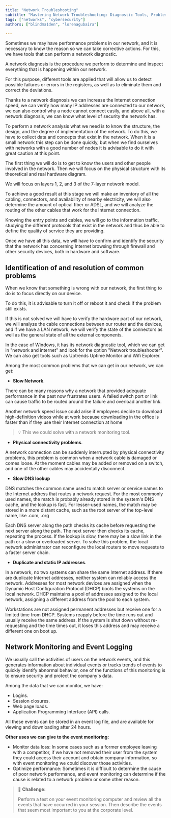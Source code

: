 ```yaml
---
title: "Network Troubleshooting"
subtitle: "Mastering Network Troubleshooting: Diagnostic Tools, Problem Identification, Resolution, and Event Monitoring for Optimal Performance."
tags: ["networks", "cybersecurity"]
authors: ["blindma1den", "lorenagubaira"]

---
```


Sometimes we may have performance problems in our network, and it is necessary to know the reason so we can take corrective actions. For this, we have tools that can perform a network diagnostic.

A network diagnosis is the procedure we perform to determine and inspect everything that is happening within our network.

For this purpose, different tools are applied that will allow us to detect possible failures or errors in the registers, as well as to eliminate them and correct the deviations.

Thanks to a network diagnosis we can increase the Internet connection speed, we can verify how many IP addresses are connected to our network, we can also control why a node cannot connect easily, and above all, with a network diagnosis, we can know what level of security the network has.

To perform a network analysis what we need is to know the structure, the design, and the degree of implementation of the network. To do this, we have to collect data and concepts that exist in the network. When it is a small network this step can be done quickly, but when we find ourselves with networks with a good number of nodes it is advisable to do it with great caution at this point.

The first thing we will do is to get to know the users and other people involved in the network. Then we will focus on the physical structure with its theoretical and real hardware diagram.

We will focus on layers 1, 2, and 3 of the 7-layer network model.

To achieve a good result at this stage we will make an inventory of all the cabling, connectors, and availability of nearby electricity, we will also determine the amount of optical fiber or ADSL, and we will analyze the routing of the other cables that work for the Internet connection.

Knowing the entry points and cables, we will go to the information traffic, studying the different protocols that exist in the network and thus be able to define the quality of service they are providing.

Once we have all this data, we will have to confirm and identify the security that the network has concerning Internet browsing through firewall and other security devices, both in hardware and software.

## Identification of and resolution of common problems

When we know that something is wrong with our network, the first thing to do is to focus directly on our device.

To do this, it is advisable to turn it off or reboot it and check if the problem still exists.

If this is not solved we will have to verify the hardware part of our network, we will analyze the cable connections between our router and the devices, and if we have a LAN network, we will verify the state of the connectors as well as the general state of all the external components.

In the case of Windows, it has its network diagnostic tool, which we can get in "network and internet" and look for the option "Network troubleshooter". We can also get tools such as Uptrends Uptime Monitor and Wifi Explorer.

Among the most common problems that we can get in our network, we can get:

- **Slow Network**.

There can be many reasons why a network that provided adequate performance in the past now frustrates users. A failed switch port or link can cause traffic to be routed around the failure and overload another link.

Another network speed issue could arise if employees decide to download high-definition videos while at work because downloading in the office is faster than if they use their Internet connection at home

> 💡 This we could solve with a network monitoring tool.

- **Physical connectivity problems**.

A network connection can be suddenly interrupted by physical connectivity problems, this problem is common when a network cable is damaged or comes loose. At the moment cables may be added or removed on a switch, and one of the other cables may accidentally disconnect.

- **Slow DNS lookup**

DNS matches the common name used to match server or service names to the Internet address that routes a network request. For the most commonly used names, the match is probably already stored in the system's DNS cache, and the lookup is fast. For lesser-used names, the match may be stored in a more distant cache, such as the root server of the top-level name, like .com, .org

Each DNS server along the path checks its cache before requesting the next server along the path. The next server then checks its cache, repeating the process. If the lookup is slow, there may be a slow link in the path or a slow or overloaded server. To solve this problem, the local network administrator can reconfigure the local routers to move requests to a faster server chain.

- **Duplicate and static IP addresses**.

In a network, no two systems can share the same Internet address. If there are duplicate Internet addresses, neither system can reliably access the network. Addresses for most network devices are assigned when the Dynamic Host Configuration Protocol (DHCP) boots the systems on the local network. DHCP maintains a pool of addresses assigned to the local network, assigning a different address from the pool to each system.

Workstations are not assigned permanent addresses but receive one for a limited time from DHCP. Systems reapply before the time runs out and usually receive the same address. If the system is shut down without re-requesting and the time times out, it loses this address and may receive a different one on boot up.

## Network Monitoring and Event Logging

We usually call the activities of users on the network events, and this generates information about individual events or tracks trends of events to quickly identify abnormal behavior, one of the functions of this monitoring is to ensure security and protect the company's data.

Among the data that we can monitor, we have:

- Logins.
- Session closures.
- Web page loads.
- Application Programming Interface (API) calls.

All these events can be stored in an event log file, and are available for viewing and downloading after 24 hours.

**Other uses we can give to the event monitoring:**

- Monitor data loss: In some cases such as a former employee leaving with a competitor, if we have not removed their user from the system they could access their account and obtain company information, so with event monitoring we could discover those activities.
- Optimize performance: Sometimes it is difficult to determine the cause of poor network performance, and event monitoring can determine if the cause is related to a network problem or some other reason.

>💪 **Challenge:**
>
>Perform a test on your event monitoring computer and review all the events that have occurred in your session. Then describe the events that seem most important to you at the corporate level.
